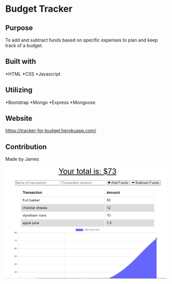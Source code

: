 # Budget Tracker

## Purpose
To add and subtract funds based on specific expenses to plan and keep track of a budget.

## Built with
*HTML
*CSS
*Javascript

## Utilizing
*Bootstrap
*Mongo
*Express
*Mongoose

## Website
https://tracker-for-budget.herokuapp.com/

## Contribution
Made by James

![screenshot](./scrnshot.png)
